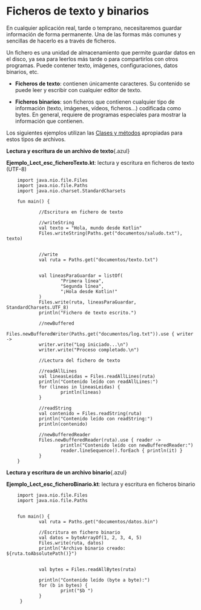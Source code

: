 # Ficheros de texto y binarios

En cualquier aplicación real, tarde o temprano, necesitaremos guardar información de forma permanente. Una de las formas más comunes y sencillas de hacerlo es a través de ficheros.

Un fichero es una unidad de almacenamiento que permite guardar datos en el disco, ya sea para leerlos más tarde o para compartirlos con otros programas. Puede contener texto, imágenes, configuraciones, datos binarios, etc.

- **Ficheros de texto**: contienen únicamente caracteres. Su contenido se puede leer y escribir con cualquier editor de texto.

- **Ficheros binarios**: son ficheros que contienen cualquier tipo de información (texto, imágenes, vídeos, ficheros…) codificada como bytes. En general, requiere de programas especiales para mostrar la información que contienen.


<!--
**Métodos de lectura y escritura de archivos con Files (Java NIO)**{.azul}

| Tipo | Operación   | Método                           | Descripción breve                                              | Uso recomendado                              |
|---------------------|-------------|----------------------------------|----------------------------------------------------------------|-----------------------------------------------|
| Texto               | Lectura     | `readString(path)`               | Lee todo el archivo como un único `String`                     | Archivos pequeños de texto plano              |
|                   |      | `readAllLines(path)`             | Devuelve una `List<String>` con todas las líneas               | Procesar líneas en memoria                    |
|                |      | `newBufferedReader(path)`        | Devuelve un lector eficiente para línea a línea (`Reader`)     | Lectura eficiente de archivos grandes         |
|                | Escritura   | `writeString(path, text)`        | Escribe un `String` completo en el archivo                     | Escritura simple de texto completo            |
|                |    | `write(path, List<String>)`      | Escribe varias líneas desde una lista                          | Escritura estructurada en líneas              |
|                |    | `newBufferedWriter(path)`        | Devuelve un escritor (`Writer`) con buffer                     | Escritura eficiente línea a línea             |
| Binario             | Lectura     | `readAllBytes(path)`             | Lee todo el contenido del archivo como un `ByteArray`          | Lectura de imágenes o archivos binarios       |
|              | Escritura   | `write(path, ByteArray)`         | Escribe un array de bytes en el archivo                        | Guardar datos binarios (imagen, bin, etc.)    |

-->


Los siguientes ejemplos utilizan las [Clases y métodos](http://127.0.0.1:8000/AD_T2_Gesti_del_contingut_de_fitxers/Introduccion/#clases-y-metodos-para-la-lectura-y-escritura) apropiadas para estos tipos de archivos.

**Lectura y escritura de un archivo de texto**{.azul}

       
**Ejemplo_Lect_esc_ficheroTexto.kt**: lectura y escritura en ficheros de texto (UTF-8)

        import java.nio.file.Files
        import java.nio.file.Paths
        import java.nio.charset.StandardCharsets

        fun main() {

                //Escritura en fichero de texto

                //writeString
                val texto = "Hola, mundo desde Kotlin"
                Files.writeString(Paths.get("documentos/saludo.txt"), texto)


                //write
                val ruta = Paths.get("documentos/texto.txt")

                
                val lineasParaGuardar = listOf(
                        "Primera línea",
                        "Segunda línea",
                        "¡Hola desde Kotlin!"
                )
                Files.write(ruta, lineasParaGuardar, StandardCharsets.UTF_8)
                println("Fichero de texto escrito.")

                //newBuffered
                Files.newBufferedWriter(Paths.get("documentos/log.txt")).use { writer ->
                writer.write("Log iniciado...\n")
                writer.write("Proceso completado.\n")

                //Lectura del fichero de texto

                //readAllLines
                val lineasLeidas = Files.readAllLines(ruta)
                println("Contenido leído con readAllLines:")
                for (lineas in lineasLeidas) {
                        println(lineas)
                }

                //readString
                val contenido = Files.readString(ruta)
                println("Contenido leído con readString:")
                println(contenido)
                
                //newBufferedReader
                Files.newBufferedReader(ruta).use { reader ->
                        println("Contenido leído con newBufferedReader:")
                        reader.lineSequence().forEach { println(it) }
                }
        }

**Lectura y escritura de un archivo binario**{.azul}

**Ejemplo_Lect_esc_ficheroBinario.kt**: lectura y escritura en ficheros binario


        import java.nio.file.Files
        import java.nio.file.Paths


        fun main() {
                val ruta = Paths.get("documentos/datos.bin")

                //Escritura en fichero binario
                val datos = byteArrayOf(1, 2, 3, 4, 5)
                Files.write(ruta, datos)
                println("Archivo binario creado: ${ruta.toAbsolutePath()}")


                val bytes = Files.readAllBytes(ruta)

                println("Contenido leído (byte a byte):")
                for (b in bytes) {
                        print("$b ")
                }
         }